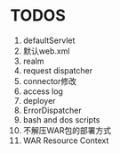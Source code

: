 # TODOS
1. defaultServlet
2. 默认web.xml
3. realm
4. request dispatcher
5. connector修改
6. access log
7. deployer
8. ErrorDispatcher
9. bash and dos scripts
10. 不解压WAR包的部署方式
11. WAR Resource Context

